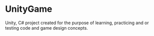 # UnityGame
Unity, C# project created for the purpose of learning, practicing and or testing code and game design concepts. 
